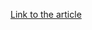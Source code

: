 [Link to the article](https://securityaffairs.com/169928/apt/romcom-targeted-ukrainian-government-agencies.html)
